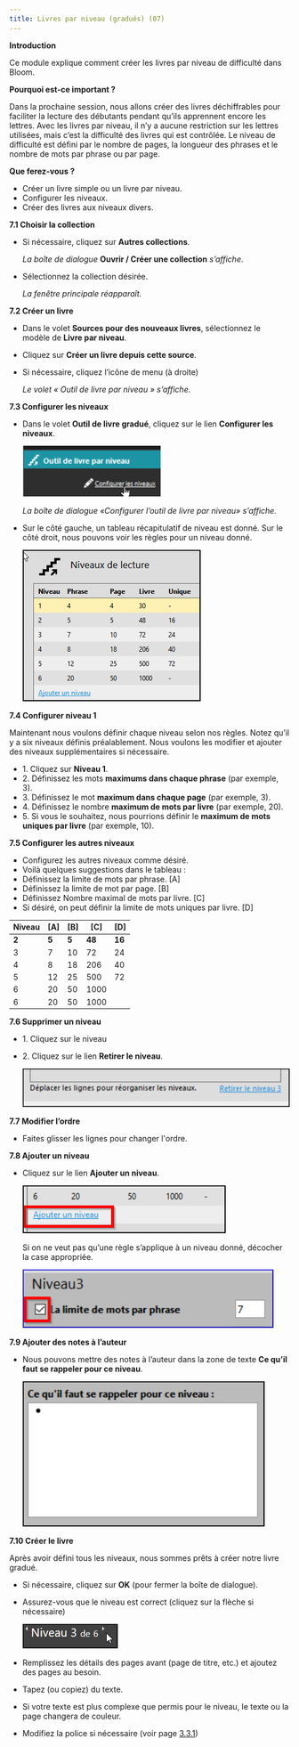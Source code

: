 ```yaml
---
title: Livres par niveau (gradués) (07)
---
```

**Introduction**

Ce module explique comment créer les livres par niveau de difficulté dans Bloom.

**Pourquoi est-ce important ?**

Dans la prochaine session, nous allons créer des livres déchiffrables pour faciliter la lecture des débutants pendant qu’ils apprennent encore les lettres. Avec les livres par niveau, il n’y a aucune restriction sur les lettres utilisées, mais c’est la difficulté des livres qui est contrôlée. Le niveau de difficulté est défini par le nombre de pages, la longueur des phrases et le nombre de mots par phrase ou par page.

**Que ferez-vous ?**

-   Créer un livre simple ou un livre par niveau.
-   Configurer les niveaux.
-   Créer des livres aux niveaux divers.

**7.1 Choisir la collection**

-   Si nécessaire, cliquez sur **Autres collections**.

    *La boîte de dialogue* **Ouvrir / Créer une collection** *s’affiche*.

-   Sélectionnez la collection désirée.

    *La fenêtre principale réapparaît.*

**7.2 Créer un livre**

-   Dans le volet **Sources pour des nouveaux livres**, sélectionnez le modèle de **Livre par niveau**.
-   Cliquez sur **Créer un livre depuis cette source**.
-   Si nécessaire, cliquez l’icône de menu (à droite)

    *Le volet « Outil de livre par niveau » s’affiche.*

**7.3 Configurer les niveaux**

-   Dans le volet **Outil de livre gradué**, cliquez sur le lien **Configurer les niveaux**.

    ![](media/6c45feb5ec009aede3fa4f1c93cc128e.png)

    *La boîte de dialogue «Configurer l’outil de livre par niveau» s’affiche.*

-   Sur le côté gauche, un tableau récapitulatif de niveau est donné. Sur le côté droit, nous pouvons voir les règles pour un niveau donné.

    ![](media/8a7973c7191f1d04321fd274b6db831f.png)

**7.4 Configurer niveau 1**

Maintenant nous voulons définir chaque niveau selon nos règles. Notez qu’il y a six niveaux définis préalablement. Nous voulons les modifier et ajouter des niveaux supplémentaires si nécessaire.

-   1\. Cliquez sur **Niveau 1**.
-   2\. Définissez les mots **maximums dans chaque phrase** (par exemple, 3).
-   3\. Définissez le mot **maximum dans chaque page** (par exemple, 3).
-   4\. Définissez le nombre **maximum de mots par livre** (par exemple, 20).
-   5\. Si vous le souhaitez, nous pourrions définir le **maximum de mots uniques par livre** (par exemple, 10).

**7.5 Configurer les autres niveaux**

-   Configurez les autres niveaux comme désiré.
-   Voilà quelques suggestions dans le tableau :
-   Définissez la limite de mots par phrase. [A]
-   Définissez la limite de mot par page. [B]
-   Définissez Nombre maximal de mots par livre. [C]
-   Si désiré, on peut définir la limite de mots uniques par livre. [D]

| **Niveau** | **[A]** | **[B]** | **[C]** | **[D]** |
|------------|---------|---------|---------|---------|
| **2**      | **5**   | **5**   | **48**  | **16**  |
| 3          | 7       | 10      | 72      | 24      |
| 4          | 8       | 18      | 206     | 40      |
| 5          | 12      | 25      | 500     | 72      |
| 6          | 20      | 50      | 1000    |         |
| 6          | 20      | 50      | 1000    |         |

**7.6 Supprimer un niveau**

-   1\. Cliquez sur le niveau
-   2\. Cliquez sur le lien **Retirer le niveau**.

    ![](media/17d0756b3257e41f89fe056fffb061bc.png)

**7.7 Modifier l’ordre**

-   Faites glisser les lignes pour changer l'ordre.

**7.8 Ajouter un niveau**

-   Cliquez sur le lien **Ajouter un niveau**.

    ![](media/c72c2d957420dc959fbb2fb144315b4a.png)

    Si on ne veut pas qu’une règle s’applique à un niveau donné, décocher la case appropriée.

    ![](media/94a7fa16eca062335a679955c57d8af0.png)

**7.9 Ajouter des notes à l’auteur**

-   Nous pouvons mettre des notes à l’auteur dans la zone de texte **Ce qu’il faut se rappeler pour ce niveau**.

    ![](media/a1de1b27e473068a9abf63502efc3bbf.png)

**7.10 Créer le livre**

Après avoir défini tous les niveaux, nous sommes prêts à créer notre livre gradué.

-   Si nécessaire, cliquez sur **OK** (pour fermer la boîte de dialogue).
-   Assurez-vous que le niveau est correct (cliquez sur la flèche si nécessaire)

    ![](media/26f81b69d7c8734cc3ab68f5acd4a152.png)

-   Remplissez les détails des pages avant (page de titre, etc.) et ajoutez des pages au besoin.
-   Tapez (ou copiez) du texte.
-   Si votre texte est plus complexe que permis pour le niveau, le texte ou la page changera de couleur.
-   Modifiez la police si nécessaire (voir page [3.3.1](#sFormatText))
